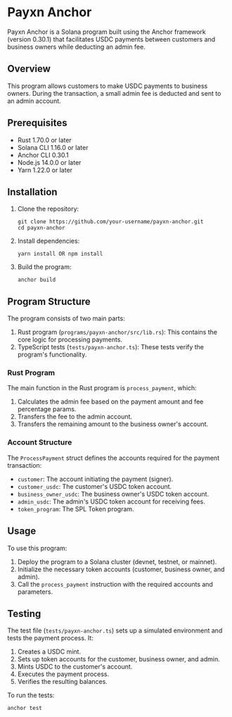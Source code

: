 # Payxn Anchor

Payxn Anchor is a Solana program built using the Anchor framework (version 0.30.1) that facilitates USDC payments between customers and business owners while deducting an admin fee.

## Overview

This program allows customers to make USDC payments to business owners. During the transaction, a small admin fee is deducted and sent to an admin account.

## Prerequisites

- Rust 1.70.0 or later
- Solana CLI 1.16.0 or later
- Anchor CLI 0.30.1
- Node.js 14.0.0 or later
- Yarn 1.22.0 or later

## Installation

1. Clone the repository:
   ```
   git clone https://github.com/your-username/payxn-anchor.git
   cd payxn-anchor
   ```

2. Install dependencies:
   ```
   yarn install OR npm install
   ```

3. Build the program:
   ```
   anchor build
   ```

## Program Structure

The program consists of two main parts:

1. Rust program (`programs/payxn-anchor/src/lib.rs`): This contains the core logic for processing payments.
2. TypeScript tests (`tests/payxn-anchor.ts`): These tests verify the program's functionality.

### Rust Program

The main function in the Rust program is `process_payment`, which:

1. Calculates the admin fee based on the payment amount and fee percentage params.
2. Transfers the fee to the admin account.
3. Transfers the remaining amount to the business owner's account.

### Account Structure

The `ProcessPayment` struct defines the accounts required for the payment transaction:

- `customer`: The account initiating the payment (signer).
- `customer_usdc`: The customer's USDC token account.
- `business_owner_usdc`: The business owner's USDC token account.
- `admin_usdc`: The admin's USDC token account for receiving fees.
- `token_program`: The SPL Token program.

## Usage

To use this program:

1. Deploy the program to a Solana cluster (devnet, testnet, or mainnet).
2. Initialize the necessary token accounts (customer, business owner, and admin).
3. Call the `process_payment` instruction with the required accounts and parameters.

## Testing

The test file (`tests/payxn-anchor.ts`) sets up a simulated environment and tests the payment process. It:

1. Creates a USDC mint.
2. Sets up token accounts for the customer, business owner, and admin.
3. Mints USDC to the customer's account.
4. Executes the payment process.
5. Verifies the resulting balances.

To run the tests:

```
anchor test
```

